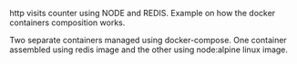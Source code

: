 http visits counter using NODE and REDIS.
Example on how the docker containers composition works.

Two separate containers managed using docker-compose.
One container assembled using redis image and the other using node:alpine linux image.
